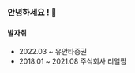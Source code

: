 ### 안녕하세요 !  👋


#### 발자취
 - 2022.03 ~                 유안타증권
 - 2018.01 ~ 2021.08 주식회사 리얼팜
<!--
**Gyuub/Gyuub** is a ✨ _special_ ✨ repository because its `README.md` (this file) appears on your GitHub profile.

Here are some ideas to get you started:

- 🔭 I’m currently working on ...
- 🌱 I’m currently learning ...
- 👯 I’m looking to collaborate on ...
- 🤔 I’m looking for help with ...
- 💬 Ask me about ...
- 📫 How to reach me: ...
- 😄 Pronouns: ...
- ⚡ Fun fact: ...
-->
